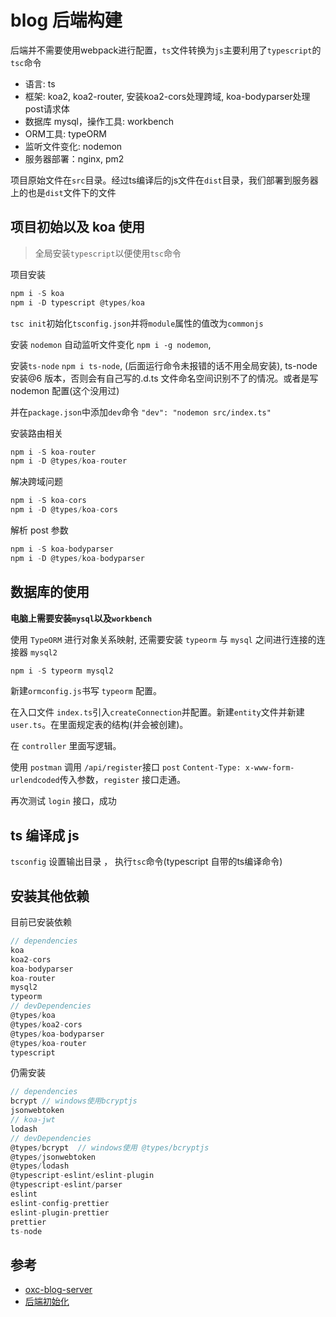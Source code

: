 # blog 后端构建

后端并不需要使用webpack进行配置，`ts`文件转换为`js`主要利用了`typescript`的`tsc`命令

- 语言: ts
- 框架: koa2, koa2-router, 安装koa2-cors处理跨域, koa-bodyparser处理post请求体
- 数据库 mysql，操作工具: workbench
- ORM工具: typeORM
- 监听文件变化: nodemon
- 服务器部署：nginx, pm2

项目原始文件在`src`目录。经过ts编译后的js文件在`dist`目录，我们部署到服务器上的也是`dist`文件下的文件

## 项目初始以及 koa 使用

> 全局安装`typescript`以便使用`tsc`命令

项目安装

```js
npm i -S koa
npm i -D typescript @types/koa
```

`tsc init`初始化`tsconfig.json`并将`module`属性的值改为`commonjs`

安装 `nodemon` 自动监听文件变化 `npm i -g nodemon`, 

安装`ts-node` `npm i ts-node`, (后面运行命令未报错的话不用全局安装), ts-node 安装@6 版本，否则会有自己写的.d.ts 文件命名空间识别不了的情况。或者是写 nodemon 配置(这个没用过)

并在`package.json`中添加`dev`命令 `"dev": "nodemon src/index.ts"`


安装路由相关

```js
npm i -S koa-router
npm i -D @types/koa-router
```

解决跨域问题

```js
npm i -S koa-cors
npm i -D @types/koa-cors
```

解析 post 参数

```js
npm i -S koa-bodyparser
npm i -D @types/koa-bodyparser
```

## 数据库的使用

**电脑上需要安装`mysql`以及`workbench`**

使用 `TypeORM` 进行对象关系映射, 还需要安装 `typeorm` 与 `mysql` 之间进行连接的连接器 `mysql2`

```js
npm i -S typeorm mysql2
```

新建`ormconfig.js`书写 `typeorm` 配置。

在入口文件 `index.ts`引入`createConnection`并配置。新建`entity`文件并新建 `user.ts`。在里面规定表的结构(并会被创建)。

在 `controller` 里面写逻辑。

使用 `postman` 调用 `/api/register`接口 `post` `Content-Type: x-www-form-urlendcoded`传入参数，`register` 接口走通。

再次测试 `login` 接口，成功

## ts 编译成 js

`tsconfig` 设置输出目录 ， 执行`tsc`命令(typescript 自带的ts编译命令)

## 安装其他依赖

目前已安装依赖

```js
// dependencies
koa
koa2-cors
koa-bodyparser
koa-router
mysql2
typeorm
// devDependencies
@types/koa
@types/koa2-cors
@types/koa-bodyparser
@types/koa-router
typescript
```

仍需安装

```js
// dependencies
bcrypt // windows使用bcryptjs
jsonwebtoken
// koa-jwt
lodash
// devDependencies
@types/bcrypt  // windows使用 @types/bcryptjs
@types/jsonwebtoken
@types/lodash
@typescript-eslint/eslint-plugin
@typescript-eslint/parser
eslint
eslint-config-prettier
eslint-plugin-prettier
prettier
ts-node
```

## 参考

- [oxc-blog-server](https://github.com/hungeroxc/oxc-blog-server)
- [后端初始化](https://www.jianshu.com/p/d4b6799cd272)